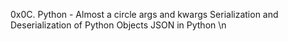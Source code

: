0x0C. Python - Almost a circle
args and kwargs
Serialization and Deserialization of Python Objects
JSON in Python \n
